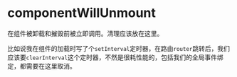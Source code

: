 # componentWillUnmount
在组件被卸载和摧毁前被立即调用。清理应该放在这里。

比如说我在组件的加载时写了个`setInterval`定时器，在路由`router`跳转后，我们应该要`clearInterval`这个定时器，不然是很耗性能的，包括我们的全局事件绑定，都需要在这里取消。
